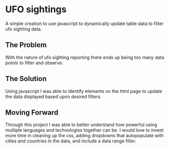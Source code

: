 # UFO sightings 
A simple creation to use javascript to dynamically update table data to filter ufo sighting data.

## The Problem
With the nature of ufo sighting reporting there ends up being too many data points to filter and observe. 

## The Solution
Using javascript I was able to identify elements on the html page to update the data displayed based upon desired filters.

## Moving Forward
Through this project I was able to better understand how powerful using multiple languages and technologies together can be. I would love to invest more time in cleaning up the css, adding dropdowns that autopopulate with cities and countries in the data, and include a data range filter.
